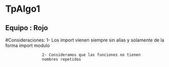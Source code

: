 # TpAlgo1 
## Equipo : Rojo

#Consideraciones:
                    1- Los import vienen siempre sin alias y
                    solamente de la forma import modulo

                    2- Consideramos que las funciones no tienen
                    nombres repetidos

